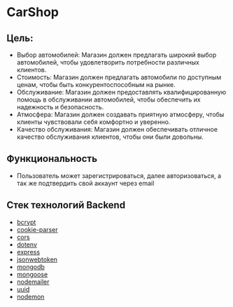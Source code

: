 # **CarShop**

## Цель:

- Выбор автомобилей: Магазин должен предлагать широкий выбор автомобилей, чтобы удовлетворить потребности различных клиентов.
- Стоимость: Магазин должен предлагать автомобили по доступным ценам, чтобы быть конкурентоспособным на рынке.
- Обслуживание: Магазин должен предоставлять квалифицированную помощь в обслуживании автомобилей, чтобы обеспечить их надежность и безопасность.
- Атмосфера: Магазин должен создавать приятную атмосферу, чтобы клиенты чувствовали себя комфортно и уверенно.
- Качество обслуживания: Магазин должен обеспечивать отличное качество обслуживания клиентов, чтобы они были довольны.
  
## Функциональность

- Пользователь может зарегистрироваться, далее авторизоваться, а так же подтвердить свой аккаунт через email

## Стек технологий Backend

- [bcrypt](https://www.npmjs.com/package/bcrypt)
- [cookie-parser](https://www.npmjs.com/package/cookie-parser)
- [cors](https://www.npmjs.com/package/cors)
- [dotenv](https://www.npmjs.com/package/dotenv)
- [express](https://www.npmjs.com/package/express)
- [jsonwebtoken](https://www.npmjs.com/package/jsonwebtoken)
- [mongodb](https://www.npmjs.com/package/mongodb)
- [mongoose](https://www.npmjs.com/package/mongodb)
- [nodemailer](https://www.npmjs.com/package/nodemailer)
- [uuid](https://www.npmjs.com/package/uuid)
- [nodemon](https://www.npmjs.com/package/nodemon)
